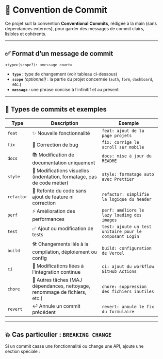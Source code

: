 # 📓 Convention de Commit

Ce projet suit la convention **Conventional Commits**, rédigée à la main (sans dépendances externes), pour garder des messages de commit clairs, lisibles et cohérents.

---

## ✅ Format d’un message de commit

``<type>(scope?): <message court>``


- **`type`** : type de changement (voir tableau ci-dessous)
- **`scope`** *(optionnel)* : la partie du projet concernée (`auth`, `form`, `dashboard`, etc.)
- **`message`** : une phrase concise à l’infinitif et au présent

---

## 🧠 Types de commits et exemples

| Type        | Description                                                                 | Exemple |
|-------------|-----------------------------------------------------------------------------|---------|
| `feat`      | ✨ Nouvelle fonctionnalité                                                  | `feat: ajout de la page projets` |
| `fix`       | 🐛 Correction de bug                                                        | `fix: corrige le scroll sur mobile` |
| `docs`      | 📚 Modification de documentation uniquement                                 | `docs: mise à jour du README` |
| `style`     | 🎨 Modifications visuelles (indentation, formatage, pas de code métier)     | `style: formatage auto avec Prettier` |
| `refactor`  | 🔧 Refonte du code sans ajout de feature ni correction                      | `refactor: simplifie la logique du header` |
| `perf`      | ⚡️ Amélioration des performances                                            | `perf: améliore le lazy loading des images` |
| `test`      | ✅ Ajout ou modification de tests                                           | `test: ajoute un test unitaire pour le composant Login` |
| `build`     | 🛠️ Changements liés à la compilation, déploiement ou config                 | `build: configuration de Vercel` |
| `ci`        | 🤖 Modifications liées à l'intégration continue                             | `ci: ajout du workflow GitHub Actions` |
| `chore`     | 🔧 Autres tâches (MAJ dépendances, nettoyage, renommage de fichiers, etc.)  | `chore: suppression des fichiers inutiles` |
| `revert`    | ↩️ Annule un commit précédent                                               | `revert: annule le fix du formulaire` |

---

## 💥 Cas particulier : `BREAKING CHANGE`

Si un commit casse une fonctionnalité ou change une API, ajoute une section spéciale :

